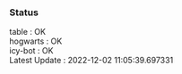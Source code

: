 ### Status


table : OK  
hogwarts : OK  
icy-bot : OK  
Latest Update : 2022-12-02 11:05:39.697331
